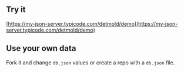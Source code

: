 ## Try it

[https://my-json-server.typicode.com/detmold/demo](https://my-json-server.typicode.com/detmold/demo)

## Use your own data

Fork it and change `db.json` values or create a repo with a `db.json` file.
